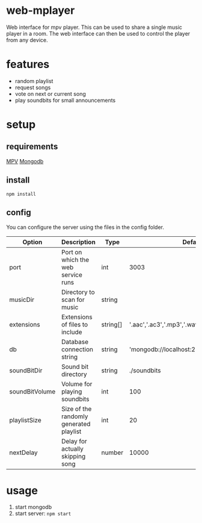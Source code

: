 # web-mplayer
Web interface for mpv player. This can be used to share a single music player in a room. 
The web interface can then be used to control the player from any device.

# features
- random playlist
- request songs
- vote on next or current song
- play soundbits for small announcements

# setup

## requirements
[MPV][1]
[Mongodb][2]

## install
`npm install`

## config
You can configure the server using the files in the config folder.

Option        |Description                            |Type    |Default
--------------|---------------------------------------|--------|-------
port          |Port on which the web service runs     |int     |3003
musicDir      |Directory to scan for music            |string  |
extensions    |Extensions of files to include         |string[]|'.aac','.ac3','.mp3','.wav','.wma','.m4a','.flac'
db            |Database connection string             |string  |'mongodb://localhost:27017/musiclib'
soundBitDir   |Sound bit directory                    |string  |./soundbits
soundBitVolume|Volume for playing soundbits           |int     |100     
playlistSize  |Size of the randomly generated playlist|int     |20      
nextDelay     |Delay for actually skipping song       |number  |10000   

# usage

1. start mongodb
2. start server: `npm start`

  [1]: https://mpv.io/
  [2]: https://www.mongodb.com/
  
